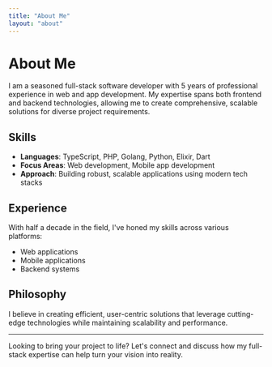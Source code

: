 ```yaml
---
title: "About Me"
layout: "about"
---
```


# About Me

I am a seasoned full-stack software developer with 5 years of professional experience in web and app development. My expertise spans both frontend and backend technologies, allowing me to create comprehensive, scalable solutions for diverse project requirements.

## Skills

- **Languages**: TypeScript, PHP, Golang, Python, Elixir, Dart
- **Focus Areas**: Web development, Mobile app development
- **Approach**: Building robust, scalable applications using modern tech stacks

## Experience

With half a decade in the field, I've honed my skills across various platforms:

- Web applications
- Mobile applications
- Backend systems

## Philosophy

I believe in creating efficient, user-centric solutions that leverage cutting-edge technologies while maintaining scalability and performance.

---

Looking to bring your project to life? Let's connect and discuss how my full-stack expertise can help turn your vision into reality.
